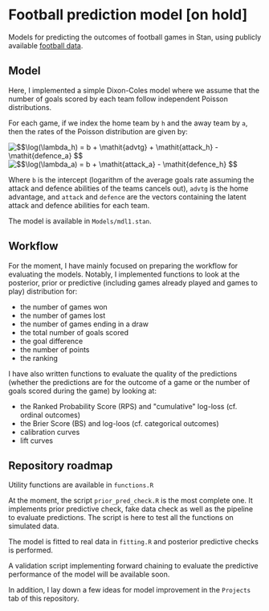 # Football prediction model [on hold]

Models for predicting the outcomes of football games in Stan, using publicly available [football data](http://football-data.co.uk/).

## Model

Here, I implemented a simple Dixon-Coles model where we assume that the number of goals scored by each team follow independent Poisson distributions.

For each game, if we index the home team by `h` and the away team by `a`, then the rates of the Poisson distribution are given by:

<img src="https://latex.codecogs.com/gif.latex?$$\log(\lambda_h)&space;=&space;b&space;&plus;&space;\mathit{advtg}&space;&plus;&space;\mathit{attack_h}&space;-&space;\mathit{defence_a}&space;$$" title="$$\log(\lambda_h) = b + \mathit{advtg} + \mathit{attack_h} - \mathit{defence_a} $$" />

<img src="https://latex.codecogs.com/gif.latex?$$\log(\lambda_a)&space;=&space;b&space;&plus;&space;\mathit{attack_a}&space;-&space;\mathit{defence_h}&space;$$" title="$$\log(\lambda_a) = b + \mathit{attack_a} - \mathit{defence_h} $$" />

Where `b` is the intercept (logarithm of the average goals rate assuming the attack and defence abilities of the teams cancels out), `advtg` is the home advantage, and `attack` and `defence` are the vectors containing the latent attack and defence abilities for each team.

The model is available in `Models/mdl1.stan`.

## Workflow

For the moment, I have mainly focused on preparing the workflow for evaluating the models.
Notably, I implemented functions to look at the posterior, prior or predictive (including games already played and games to play) distribution for:

- the number of games won
- the number of games lost
- the number of games ending in a draw
- the total number of goals scored
- the goal difference
- the number of points
- the ranking

I have also written functions to evaluate the quality of the predictions (whether the predictions are for the outcome of a game or the number of goals scored during the game) by looking at:

- the Ranked Probability Score (RPS) and "cumulative" log-loss (cf. ordinal outcomes)
- the Brier Score (BS) and log-loos (cf. categorical outcomes)
- calibration curves
- lift curves

## Repository roadmap

Utility functions are available in `functions.R`

At the moment, the script `prior_pred_check.R` is the most complete one.
It implements prior predictive check, fake data check as well as the pipeline to evaluate predictions.
The script is here to test all the functions on simulated data.

The model is fitted to real data in `fitting.R` and posterior predictive checks is performed.

A validation script implementing forward chaining to evaluate the predictive performance of the model will be available soon.

In addition, I lay down a few ideas for model improvement in the `Projects` tab of this repository.

